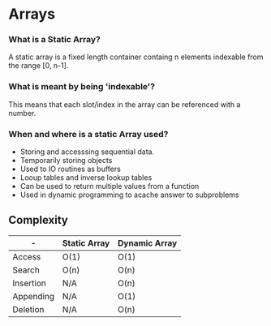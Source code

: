 ﻿# Arrays

### What is a Static Array?
A static array is a fixed length container containg n elements indexable from the range [0, n-1].

### What is meant by being 'indexable'?
This means that each slot/index in the array can be referenced with a number.

### When and where is a static Array used?
- Storing and accesssing sequential data.
- Temporarily storing objects
- Used to IO routines as buffers
- Looup tables and inverse lookup tables
- Can be used to return multiple values from a function
- Used in dynamic programming to acache answer to subproblems

## Complexity

| - | Static Array | Dynamic Array |
| --- | --- | --- |
| Access | O(1) | O(1) |
| Search | O(n) | O(n) |
| Insertion | N/A | O(n) |
| Appending | N/A | O(1) |
| Deletion | N/A | O(n) |

